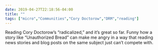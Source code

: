 ```yaml
---
date: 2019-04-27T22:18:56-04:00
title: ""
tags: ["micro","Communities","Cory Doctorow","DRM","reading"]
---
```

Reading Cory Doctorow’s “radicalized,” and it’s great so far. Funny how a story like “Unauthorized Bread” can make me angry in a way that reading news stories and blog posts on the same subject just can’t compete with.
